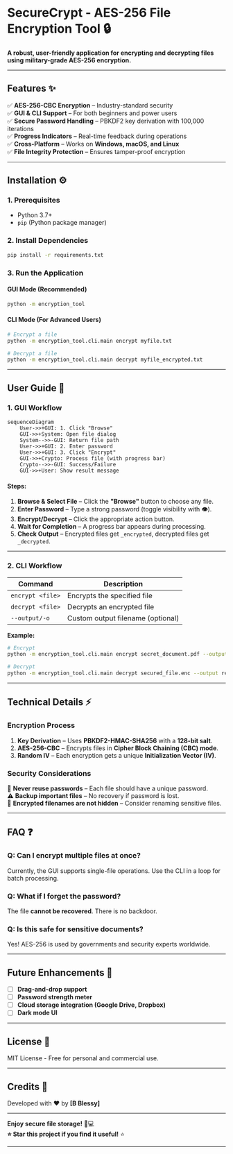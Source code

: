 # **SecureCrypt - AES-256 File Encryption Tool** 🔒  

**A robust, user-friendly application for encrypting and decrypting files using military-grade AES-256 encryption.**  

---

## **Features** ✨  
✅ **AES-256-CBC Encryption** – Industry-standard security  
✅ **GUI & CLI Support** – For both beginners and power users  
✅ **Secure Password Handling** – PBKDF2 key derivation with 100,000 iterations  
✅ **Progress Indicators** – Real-time feedback during operations  
✅ **Cross-Platform** – Works on **Windows, macOS, and Linux**  
✅ **File Integrity Protection** – Ensures tamper-proof encryption  

---

## **Installation** ⚙️  

### **1. Prerequisites**  
- Python 3.7+  
- `pip` (Python package manager)  

### **2. Install Dependencies**  
```bash
pip install -r requirements.txt
```

### **3. Run the Application**  
#### **GUI Mode (Recommended)**  
```bash
python -m encryption_tool
```
#### **CLI Mode (For Advanced Users)**  
```bash
# Encrypt a file
python -m encryption_tool.cli.main encrypt myfile.txt

# Decrypt a file
python -m encryption_tool.cli.main decrypt myfile_encrypted.txt
```

---

## **User Guide** 📖  

### **1. GUI Workflow**  

```mermaid
sequenceDiagram
    User->>+GUI: 1. Click "Browse"
    GUI->>+System: Open file dialog
    System-->>-GUI: Return file path
    User->>+GUI: 2. Enter password
    User->>+GUI: 3. Click "Encrypt"
    GUI->>+Crypto: Process file (with progress bar)
    Crypto-->>-GUI: Success/Failure
    GUI->>+User: Show result message
```

#### **Steps:**  
1. **Browse & Select File** – Click the **"Browse"** button to choose any file.  
2. **Enter Password** – Type a strong password (toggle visibility with **👁**).  
3. **Encrypt/Decrypt** – Click the appropriate action button.  
4. **Wait for Completion** – A progress bar appears during processing.  
5. **Check Output** – Encrypted files get `_encrypted`, decrypted files get `_decrypted`.  

---

### **2. CLI Workflow**  

| Command          | Description                       |
|------------------|-----------------------------------|
| `encrypt <file>` | Encrypts the specified file       |
| `decrypt <file>` | Decrypts an encrypted file        |
| `--output/-o`    | Custom output filename (optional) |

**Example:**  
```bash
# Encrypt
python -m encryption_tool.cli.main encrypt secret_document.pdf --output secured_file.enc

# Decrypt
python -m encryption_tool.cli.main decrypt secured_file.enc --output restored_document.pdf
```

---

## **Technical Details** ⚡  

### **Encryption Process**  
1. **Key Derivation** – Uses **PBKDF2-HMAC-SHA256** with a **128-bit salt**.  
2. **AES-256-CBC** – Encrypts files in **Cipher Block Chaining (CBC) mode**.  
3. **Random IV** – Each encryption gets a unique **Initialization Vector (IV)**.  

### **Security Considerations**  
🔐 **Never reuse passwords** – Each file should have a unique password.  
⚠️ **Backup important files** – No recovery if password is lost.  
🚫 **Encrypted filenames are not hidden** – Consider renaming sensitive files.  

---

## **FAQ** ❓  

### **Q: Can I encrypt multiple files at once?**  
Currently, the GUI supports single-file operations. Use the CLI in a loop for batch processing.  

### **Q: What if I forget the password?**  
The file **cannot be recovered**. There is no backdoor.  

### **Q: Is this safe for sensitive documents?**  
Yes! AES-256 is used by governments and security experts worldwide.  

---

## **Future Enhancements** 🚀  
- [ ] **Drag-and-drop support**  
- [ ] **Password strength meter**  
- [ ] **Cloud storage integration (Google Drive, Dropbox)**  
- [ ] **Dark mode UI**  

---

## **License** 📜  
MIT License - Free for personal and commercial use.  

---

## **Credits** 👏  
Developed with ❤️ by **[B Blessy]**  

---

**Enjoy secure file storage!** 🔐💻  
**⭐ Star this project if you find it useful!** ⭐  

--- 
